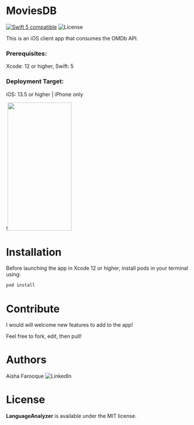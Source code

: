 # MoviesDB
<a href="https://developer.apple.com/swift"><img src="https://img.shields.io/badge/swift5-compatible-4BC51D.svg?style=flat" alt="Swift 5 compatible" /></a>
![License](https://img.shields.io/github/license/JakeLin/SwiftWeather.svg?style=flat)

This is an iOS client app that consumes the OMDb API.
 
 ### Prerequisites:
 Xcode: 12 or higher, Swift: 5
 
 ### Deployment Target:
iOS: 13.5 or higher | iPhone only

!<img src="LanguageAnalyzer/Media/demo2.gif" width="175" height="350">

# Installation
Before launching the app in Xcode 12 or higher, install pods in your terminal using:
```ruby
pod install
```

# Contribute 
I would will welcome new features to add to the app!

Feel free to fork, edit, then pull!

# Authors
Aisha Farooque ![LinkedIn](https://www.linkedin.com/in/aishamfarooque/)

# License

**LanguageAnalyzer** is available under the MIT license.
